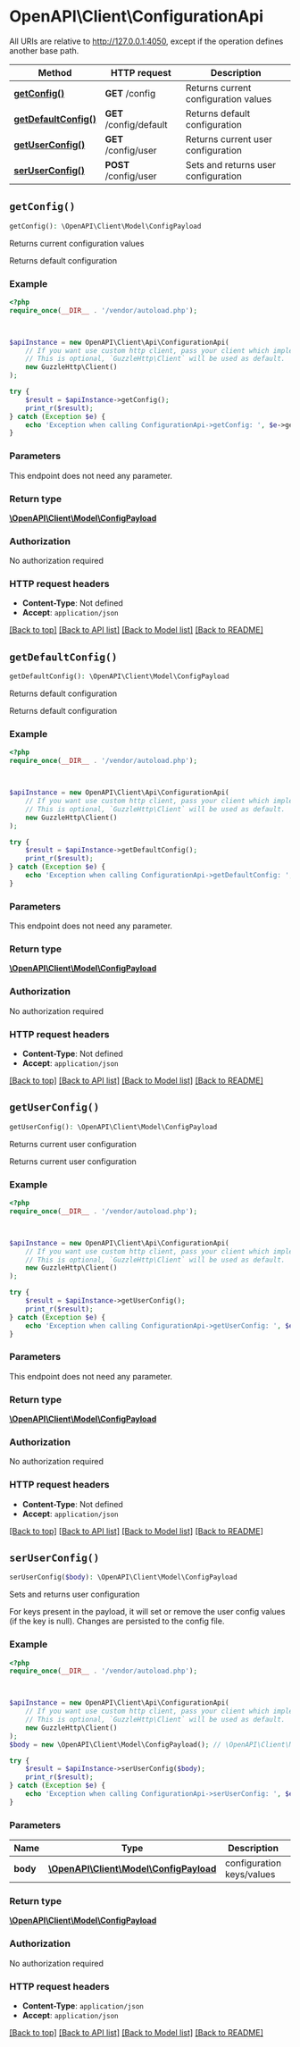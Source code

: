 # OpenAPI\Client\ConfigurationApi

All URIs are relative to http://127.0.0.1:4050, except if the operation defines another base path.

| Method | HTTP request | Description |
| ------------- | ------------- | ------------- |
| [**getConfig()**](ConfigurationApi.md#getConfig) | **GET** /config | Returns current configuration values |
| [**getDefaultConfig()**](ConfigurationApi.md#getDefaultConfig) | **GET** /config/default | Returns default configuration |
| [**getUserConfig()**](ConfigurationApi.md#getUserConfig) | **GET** /config/user | Returns current user configuration |
| [**serUserConfig()**](ConfigurationApi.md#serUserConfig) | **POST** /config/user | Sets and returns user configuration |


## `getConfig()`

```php
getConfig(): \OpenAPI\Client\Model\ConfigPayload
```

Returns current configuration values

Returns default configuration

### Example

```php
<?php
require_once(__DIR__ . '/vendor/autoload.php');



$apiInstance = new OpenAPI\Client\Api\ConfigurationApi(
    // If you want use custom http client, pass your client which implements `GuzzleHttp\ClientInterface`.
    // This is optional, `GuzzleHttp\Client` will be used as default.
    new GuzzleHttp\Client()
);

try {
    $result = $apiInstance->getConfig();
    print_r($result);
} catch (Exception $e) {
    echo 'Exception when calling ConfigurationApi->getConfig: ', $e->getMessage(), PHP_EOL;
}
```

### Parameters

This endpoint does not need any parameter.

### Return type

[**\OpenAPI\Client\Model\ConfigPayload**](../Model/ConfigPayload.md)

### Authorization

No authorization required

### HTTP request headers

- **Content-Type**: Not defined
- **Accept**: `application/json`

[[Back to top]](#) [[Back to API list]](../../README.md#endpoints)
[[Back to Model list]](../../README.md#models)
[[Back to README]](../../README.md)

## `getDefaultConfig()`

```php
getDefaultConfig(): \OpenAPI\Client\Model\ConfigPayload
```

Returns default configuration

Returns default configuration

### Example

```php
<?php
require_once(__DIR__ . '/vendor/autoload.php');



$apiInstance = new OpenAPI\Client\Api\ConfigurationApi(
    // If you want use custom http client, pass your client which implements `GuzzleHttp\ClientInterface`.
    // This is optional, `GuzzleHttp\Client` will be used as default.
    new GuzzleHttp\Client()
);

try {
    $result = $apiInstance->getDefaultConfig();
    print_r($result);
} catch (Exception $e) {
    echo 'Exception when calling ConfigurationApi->getDefaultConfig: ', $e->getMessage(), PHP_EOL;
}
```

### Parameters

This endpoint does not need any parameter.

### Return type

[**\OpenAPI\Client\Model\ConfigPayload**](../Model/ConfigPayload.md)

### Authorization

No authorization required

### HTTP request headers

- **Content-Type**: Not defined
- **Accept**: `application/json`

[[Back to top]](#) [[Back to API list]](../../README.md#endpoints)
[[Back to Model list]](../../README.md#models)
[[Back to README]](../../README.md)

## `getUserConfig()`

```php
getUserConfig(): \OpenAPI\Client\Model\ConfigPayload
```

Returns current user configuration

Returns current user configuration

### Example

```php
<?php
require_once(__DIR__ . '/vendor/autoload.php');



$apiInstance = new OpenAPI\Client\Api\ConfigurationApi(
    // If you want use custom http client, pass your client which implements `GuzzleHttp\ClientInterface`.
    // This is optional, `GuzzleHttp\Client` will be used as default.
    new GuzzleHttp\Client()
);

try {
    $result = $apiInstance->getUserConfig();
    print_r($result);
} catch (Exception $e) {
    echo 'Exception when calling ConfigurationApi->getUserConfig: ', $e->getMessage(), PHP_EOL;
}
```

### Parameters

This endpoint does not need any parameter.

### Return type

[**\OpenAPI\Client\Model\ConfigPayload**](../Model/ConfigPayload.md)

### Authorization

No authorization required

### HTTP request headers

- **Content-Type**: Not defined
- **Accept**: `application/json`

[[Back to top]](#) [[Back to API list]](../../README.md#endpoints)
[[Back to Model list]](../../README.md#models)
[[Back to README]](../../README.md)

## `serUserConfig()`

```php
serUserConfig($body): \OpenAPI\Client\Model\ConfigPayload
```

Sets and returns user configuration

For keys present in the payload, it will set or remove the user config values (if the key is null). Changes are persisted to the config file.

### Example

```php
<?php
require_once(__DIR__ . '/vendor/autoload.php');



$apiInstance = new OpenAPI\Client\Api\ConfigurationApi(
    // If you want use custom http client, pass your client which implements `GuzzleHttp\ClientInterface`.
    // This is optional, `GuzzleHttp\Client` will be used as default.
    new GuzzleHttp\Client()
);
$body = new \OpenAPI\Client\Model\ConfigPayload(); // \OpenAPI\Client\Model\ConfigPayload | configuration keys/values

try {
    $result = $apiInstance->serUserConfig($body);
    print_r($result);
} catch (Exception $e) {
    echo 'Exception when calling ConfigurationApi->serUserConfig: ', $e->getMessage(), PHP_EOL;
}
```

### Parameters

| Name | Type | Description  | Notes |
| ------------- | ------------- | ------------- | ------------- |
| **body** | [**\OpenAPI\Client\Model\ConfigPayload**](../Model/ConfigPayload.md)| configuration keys/values | [optional] |

### Return type

[**\OpenAPI\Client\Model\ConfigPayload**](../Model/ConfigPayload.md)

### Authorization

No authorization required

### HTTP request headers

- **Content-Type**: `application/json`
- **Accept**: `application/json`

[[Back to top]](#) [[Back to API list]](../../README.md#endpoints)
[[Back to Model list]](../../README.md#models)
[[Back to README]](../../README.md)

